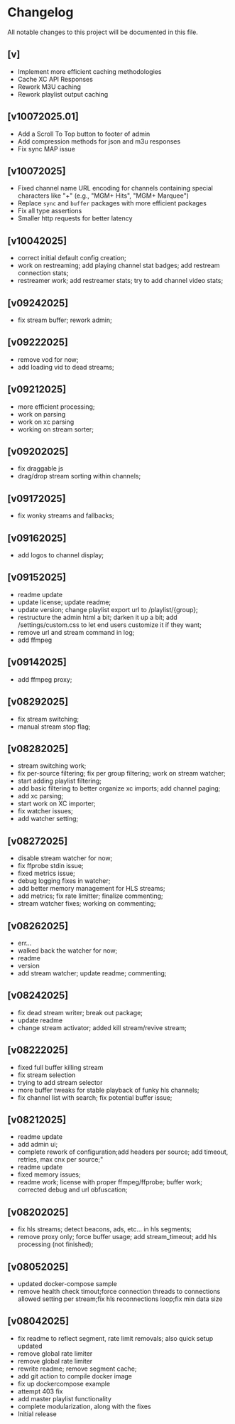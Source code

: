 # Changelog

All notable changes to this project will be documented in this file.

## [v]

* Implement more efficient caching methodologies
* Cache XC API Responses
* Rework M3U caching
* Rework playlist output caching

## [v10072025.01]

* Add a Scroll To Top button to footer of admin
* Add compression methods for json and m3u responses
* Fix sync MAP issue

## [v10072025]

* Fixed channel name URL encoding for channels containing special characters like "+" (e.g., "MGM+ Hits", "MGM+ Marquee")
* Replace `sync` and `buffer` packages with more efficient packages
* Fix all type assertions
* Smaller http requests for better latency

## [v10042025]

* correct initial default config creation;
* work on restreaming; add playing channel stat badges; add restream connection stats;
* restreamer work; add restreamer stats; try to add channel video stats;

## [v09242025]

* fix stream buffer; rework admin;

## [v09222025]

* remove vod for now;
* add loading vid to dead streams;

## [v09212025]

* more efficient processing;
* work on parsing
* work on xc parsing
* working on stream sorter;

## [v09202025]

* fix draggable js
* drag/drop stream sorting within channels;

## [v09172025]

* fix wonky streams and fallbacks;

## [v09162025]

* add logos to channel display;

## [v09152025]

* readme update
* update license; update readme;
* update version; change playlist export url to /playlist/{group};
* restructure the admin html a bit; darken it up a bit; add /settings/custom.css to let end users customize it if they want;
* remove url and stream command in log;
* add ffmpeg

## [v09142025]

* add ffmpeg proxy;

## [v08292025]

* fix stream switching;
* manual stream stop flag;

## [v08282025]

* stream switching work;
* fix per-source filtering; fix per group filtering; work on stream watcher;
* start adding playlist filtering;
* add basic filtering to better organize xc imports; add channel paging;
* add xc parsing;
* start work on XC importer;
* fix watcher issues;
* add watcher setting;

## [v08272025]

* disable stream watcher for now;
* fix ffprobe stdin issue;
* fixed metrics issue;
* debug logging fixes in watcher;
* add better memory management for HLS streams;
* add metrics; fix rate limitter; finalize commenting;
* stream watcher fixes; working on commenting;

## [v08262025]

* err...
* walked back the watcher for now;
* readme
* version
* add stream watcher; update readme; commenting;

## [v08242025]

* fix dead stream writer; break out package;
* update readme
* change stream activator; added kill stream/revive stream;

## [v08222025]

* fixed full buffer killing stream
* fix stream selection
* trying to add stream selector
* more buffer tweaks for stable playback of funky hls channels;
* fix channel list with search; fix potential buffer issue;

## [v08212025]

* readme update
* add admin ui;
* complete rework of configuration;add headers per source; add timeout, retries, max cnx per source;"
* readme update
* fixed memory issues;
* readme work; license with proper ffmpeg/ffprobe; buffer work; corrected debug and url obfuscation;

## [v08202025]

* fix hls streams; detect beacons, ads, etc... in hls segments;
* remove proxy only; force buffer usage; add stream_timeout; add hls processing (not finished);

## [v08052025]

* updated docker-compose sample
* remove health check timout;force connection threads to connections allowed setting per stream;fix hls reconnections loop;fix min data size

## [v08042025]

* fix readme to reflect segment, rate limit removals; also quick setup updated
* remove global rate limiter
* remove global rate limiter
* rewrite readme; remove segment cache;
* add git action to compile docker image
* fix up dockercompose example
* attempt 403 fix
* add master playlist functionality
* complete modularization, along with the fixes
* Initial release